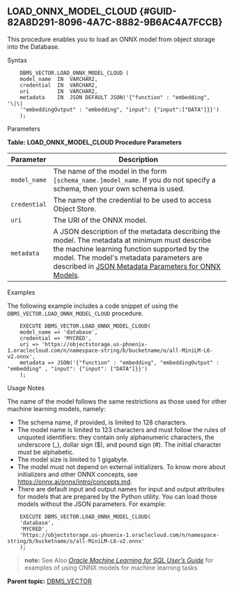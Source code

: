 ## LOAD_ONNX_MODEL_CLOUD {#GUID-82A8D291-8096-4A7C-8882-9B6AC4A7FCCB}

This procedure enables you to load an ONNX model from object storage into the Database.

Syntax
```
    DBMS_VECTOR.LOAD_ONNX_MODEL_CLOUD (
    model_name  IN  VARCHAR2,
    credential  IN  VARCHAR2,
    uri         IN  VARCHAR2,
    metadata    IN  JSON DEFAULT JSON('{"function" : "embedding", '\|\|
    '"embeddingOutput" : "embedding", "input": {"input":["DATA"]}}')
    );
```
    

Parameters

**Table: LOAD_ONNX_MODEL_CLOUD Procedure Parameters**

Parameter  |  Description   
---|---  
`model_name` |  The name of the model in the form `[schema_name.]model_name`. If you do not specify a schema, then your own schema is used.   
`credential` |  The name of the credential to be used to access Object Store.  
`uri` |  The URI of the ONNX model.  
`metadata` |  A JSON description of the metadata describing the model. The metadata at minimum must describe the machine learning function supported by the model. The model's metadata parameters are described in [JSON Metadata Parameters for ONNX Models](json-metadata-parameters-onnx-models.md#GUID-B6D784CE-0A52-43B5-A92C-231358416A4B).   
  
Examples

The following example includes a code snippet of using the `DBMS_VECTOR.LOAD_ONNX_MODEL_CLOUD` procedure. 
```
    EXECUTE DBMS_VECTOR.LOAD_ONNX_MODEL_CLOUD(
    model_name => 'database',
    credential => 'MYCRED',
    uri => 'https://objectstorage.us-phoenix-1.oraclecloud.com/n/namespace-string/b/bucketname/o/all-MiniLM-L6-v2.onnx',
    metadata => JSON('{"function" : "embedding", "embeddingOutput" : "embedding" , "input": {"input": ["DATA"]}}')
    );
```
    

Usage Notes

The name of the model follows the same restrictions as those used for other machine learning models, namely:

  * The schema name, if provided, is limited to 128 characters.
  * The model name is limited to 123 characters and must follow the rules of unquoted identifiers: they contain only alphanumeric characters, the underscore (_), dollar sign ($), and pound sign (#). The initial character must be alphabetic.
  * The model size is limited to 1 gigabyte.
  * The model must not depend on external initializers. To know more about initializers and other ONNX concepts, see <https://onnx.ai/onnx/intro/concepts.md>. 
  * There are default input and output names for input and output attributes for models that are prepared by the Python utility. You can load those models without the JSON parameters. For example: 
```
    EXECUTE DBMS_VECTOR.LOAD_ONNX_MODEL_CLOUD(
    'database',
    'MYCRED',
    'https://objectstorage.us-phoenix-1.oraclecloud.com/n/namespace-string/b/bucketname/o/all-MiniLM-L6-v2.onnx'
    );
```
    




> **note:** See Also:[*Oracle Machine Learning for SQL User’s Guide*](https://docs.oracle.com/pls/topic/lookup?ctx=en/database/oracle/oracle-database/23/vecse&id=DMPRG-GUID-A39EB438-4FAE-45C4-9E6B-FBEC7FA84BE8) for examples of using ONNX models for machine learning tasks 

**Parent topic:** [DBMS_VECTOR](dbms_vector-vecse.md)
